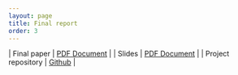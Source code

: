 ```yaml
---
layout: page
title: Final report
order: 3
---
```


| Final paper | [PDF Document](https://drive.google.com/file/d/15F1OCn-dLJvxTOSuPw0s-Be1KLx5B8IB/view?usp=sharing) |
| Slides | [PDF Document](https://drive.google.com/file/d/1yPKRG2fYN9F-r5DGlQ2Xau_kpMEV8jBa/view?usp=sharing) |
| Project repository | [Github](https://github.com/camilo86/hate-speech-detection) |
